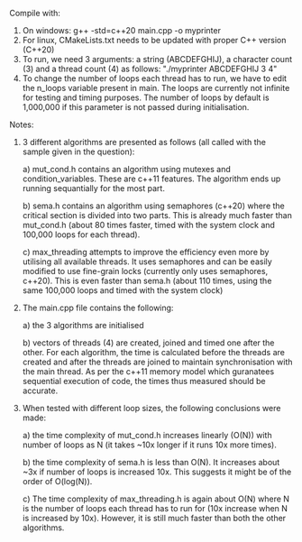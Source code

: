Compile with:
1. On windows: g++ -std=c++20 main.cpp -o myprinter
2. For linux, CMakeLists.txt needs to be updated with proper C++ version (C++20)
3. To run, we need 3 arguments: a string (ABCDEFGHIJ), a character count (3) and a thread count (4) as follows: "./myprinter ABCDEFGHIJ 3 4"
4. To change the number of loops each thread has to run, we have to edit the n_loops variable present in main. The loops are currently not infinite for testing and timing purposes. The number of loops by default is 1,000,000 if this parameter is not passed during initialisation.

Notes:
1. 3 different algorithms are presented as follows (all called with the sample given in the question):
   
	a) mut_cond.h contains an algorithm using mutexes and condition_variables. These are c++11 features. The algorithm ends up running sequantially for the most part.

	b) sema.h contains an algorithm using semaphores (c++20) where the critical section is divided into two parts. This is already much faster than mut_cond.h (about 80 times faster, timed with the system clock and 100,000 loops for each thread).
  
	c) max_threading attempts to improve the efficiency even more by utilising all available threads. It uses semaphores and can be easily modified to use fine-grain locks (currently only uses semaphores, c++20). This is even faster than sema.h (about 110 times, using the same 100,000 loops and timed with the system clock)
  
3. The main.cpp file contains the following:
   
	a) the 3 algorithms are initialised
   
	b) vectors of threads (4) are created, joined and timed one after the other. For each algorithm, the time is calculated before the threads are created and after the threads are joined to maintain synchronisation with the main thread. As per the c++11 memory model which guranatees sequential execution of code, the times thus measured should be accurate.

4. When tested with different loop sizes, the following conclusions were made:

	a) the time complexity of mut_cond.h increases linearly (O(N)) with number of loops as N (it takes ~10x longer if it runs 10x more times).

	b) the time complexity of sema.h is less than O(N). It increases about ~3x if number of loops is increased 10x. This suggests it might be of the order of O(log(N)).

	c) The time complexity of max_threading.h is again about O(N) where N is the number of loops each thread has to run for (10x increase when N is increased by 10x). However, it is still much faster than both the other algorithms.
